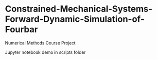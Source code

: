 # Constrained-Mechanical-Systems-Forward-Dynamic-Simulation-of-Fourbar
Numerical Methods Course Project

Jupyter notebook demo in scripts folder
